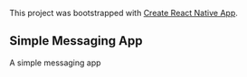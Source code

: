 This project was bootstrapped with [Create React Native App](https://github.com/react-community/create-react-native-app).

## Simple Messaging App

A simple messaging app